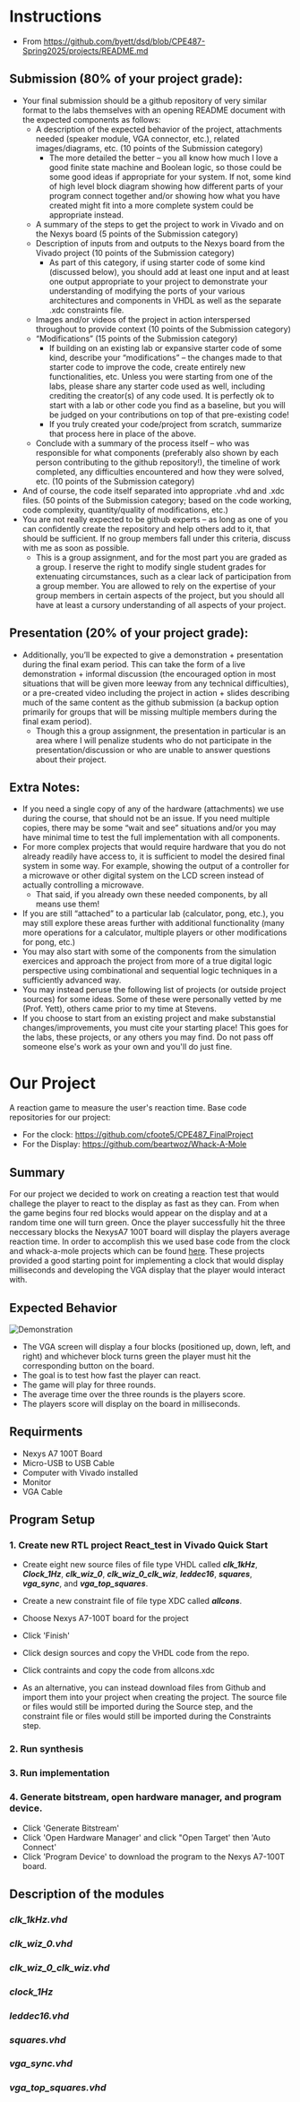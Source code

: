 # Instructions
- From https://github.com/byett/dsd/blob/CPE487-Spring2025/projects/README.md
## Submission (80% of your project grade):
* Your final submission should be a github repository of very similar format to the labs themselves with an opening README document with the expected components as follows:
	* A description of the expected behavior of the project, attachments needed (speaker module, VGA connector, etc.), related images/diagrams, etc. (10 points of the Submission category)
		* The more detailed the better – you all know how much I love a good finite state machine and Boolean logic, so those could be some good ideas if appropriate for your system. If not, some kind of high level block diagram showing how different parts of your program connect together and/or showing how what you have created might fit into a more complete system could be appropriate instead.
	* A summary of the steps to get the project to work in Vivado and on the Nexys board (5 points of the Submission category)
 	* Description of inputs from and outputs to the Nexys board from the Vivado project (10 points of the Submission category)
  		* As part of this category, if using starter code of some kind (discussed below), you should add at least one input and at least one output appropriate to your project to demonstrate your understanding of modifying the ports of your various architectures and components in VHDL as well as the separate .xdc constraints file.
	* Images and/or videos of the project in action interspersed throughout to provide context (10 points of the Submission category)
	* “Modifications” (15 points of the Submission category)
		* If building on an existing lab or expansive starter code of some kind, describe your “modifications” – the changes made to that starter code to improve the code, create entirely new functionalities, etc. Unless you were starting from one of the labs, please share any starter code used as well, including crediting the creator(s) of any code used. It is perfectly ok to start with a lab or other code you find as a baseline, but you will be judged on your contributions on top of that pre-existing code!
		* If you truly created your code/project from scratch, summarize that process here in place of the above.
	* Conclude with a summary of the process itself – who was responsible for what components (preferably also shown by each person contributing to the github repository!), the timeline of work completed, any difficulties encountered and how they were solved, etc. (10 points of the Submission category)
* And of course, the code itself separated into appropriate .vhd and .xdc files. (50 points of the Submission category; based on the code working, code complexity, quantity/quality of modifications, etc.)
* You are not really expected to be github experts – as long as one of you can confidently create the repository and help others add to it, that should be sufficient. If no group members fall under this criteria, discuss with me as soon as possible.
	* This is a group assignment, and for the most part you are graded as a group. I reserve the right to modify single student grades for extenuating circumstances, such as a clear lack of participation from a group member. You are allowed to rely on the expertise of your group members in certain aspects of the project, but you should all have at least a cursory understanding of all aspects of your project.

## Presentation (20% of your project grade):
* Additionally, you’ll be expected to give a demonstration + presentation during the final exam period. This can take the form of a live demonstration + informal discussion (the encouraged option in most situations that will be given more leeway from any technical difficulties), or a pre-created video including the project in action + slides describing much of the same content as the github submission (a backup option primarily for groups that will be missing multiple members during the final exam period).
	* Though this a group assignment, the presentation in particular is an area where I will penalize students who do not participate in the presentation/discussion or who are unable to answer questions about their project.

## Extra Notes:

* If you need a single copy of any of the hardware (attachments) we use during the course, that should not be an issue. If you need multiple copies, there may be some “wait and see” situations and/or you may have minimal time to test the full implementation with all components.
* For more complex projects that would require hardware that you do not already readily have access to, it is sufficient to model the desired final system in some way. For example, showing the output of a controller for a microwave or other digital system on the LCD screen instead of actually controlling a microwave.
	* That said, if you already own these needed components, by all means use them!
* If you are still “attached” to a particular lab (calculator, pong, etc.), you may still explore these areas further with additional functionality (many more operations for a calculator, multiple players or other modifications for pong, etc.)
* You may also start with some of the components from the simulation exercices and approach the project from more of a true digital logic perspective using combinational and sequential logic techniques in a sufficiently advanced way.
* You may instead peruse the following list of projects (or outside project sources) for some ideas. Some of these were personally vetted by me (Prof. Yett), others came prior to my time at Stevens. 
* If you choose to start from an existing project and make substanstial changes/improvements, you must cite your starting place! This goes for the labs, these projects, or any others you may find. Do not pass off someone else's work as your own and you'll do just fine.
# Our Project
A reaction game to measure the user's reaction time.
Base code repositories for our project:
- For the clock: https://github.com/cfoote5/CPE487_FinalProject
- For the Display: https://github.com/beartwoz/Whack-A-Mole
## Summary
For our project we decided to work on creating a reaction test that would challege the player to react to the display as fast as they can. From when the game begins four red blocks would appear on the display and at a random time one will turn green. Once the player successfully hit the three neccessary blocks the NexysA7 100T board will display the players average reaction time. In order to accomplish this we used base code from the clock and whack-a-mole projects which can be found [here](-------). These projects provided a good starting point for implementing a clock that would display milliseconds and developing the VGA display that the player would interact with.
## Expected Behavior
![Demonstration](-------)
- The VGA screen will display a four blocks (positioned up, down, left, and right) and whichever block turns green the player must hit the corresponding button on the board.
- The goal is to test how fast the player can react.
- The game will play for three rounds.
- The average time over the three rounds is the players score.
- The players score will display on the board in milliseconds.
## Requirments
- Nexys A7 100T Board
- Micro-USB to USB Cable
- Computer with Vivado installed
- Monitor
- VGA Cable
## Program Setup
### 1. Create new RTL project React_test in Vivado Quick Start
- Create eight new source files of file type VHDL called ***clk_1kHz***, ***Clock_1Hz***, ***clk_wiz_0***, ***clk_wiz_0_clk_wiz***, ***leddec16***, ***squares***, ***vga_sync***, and ***vga_top_squares***.

- Create a new constraint file of file type XDC called ***allcons***.
- Choose Nexys A7-100T board for the project
- Click 'Finish'
- Click design sources and copy the VHDL code from the repo.
- Click contraints and copy the code from allcons.xdc
- As an alternative, you can instead download files from Github and import them into your project when creating the project. The source file or files would still be imported during the Source step, and the constraint file or files would still be imported during the Constraints step.

### 2. Run synthesis
### 3. Run implementation
### 4. Generate bitstream, open hardware manager, and program device.
- Click 'Generate Bitstream'
- Click 'Open Hardware Manager' and click "Open Target' then 'Auto Connect'
- Click 'Program Device' to download the program to the Nexys A7-100T board.
## Description of the modules
### ***clk_1kHz.vhd***


### ***clk_wiz_0.vhd***


### ***clk_wiz_0_clk_wiz.vhd***


### ***clock_1Hz***


### ***leddec16.vhd***


### ***squares.vhd***


### ***vga_sync.vhd***


### ***vga_top_squares.vhd***
